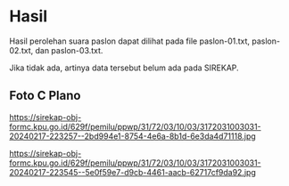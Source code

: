 # Hasil

Hasil perolehan suara paslon dapat dilihat pada file paslon-01.txt, paslon-02.txt, dan paslon-03.txt.

Jika tidak ada, artinya data tersebut belum ada pada SIREKAP.

## Foto C Plano

https://sirekap-obj-formc.kpu.go.id/629f/pemilu/ppwp/31/72/03/10/03/3172031003031-20240217-223257--2bd994e1-8754-4e6a-8b1d-6e3da4d71118.jpg

https://sirekap-obj-formc.kpu.go.id/629f/pemilu/ppwp/31/72/03/10/03/3172031003031-20240217-223545--5e0f59e7-d9cb-4461-aacb-62717cf9da92.jpg
